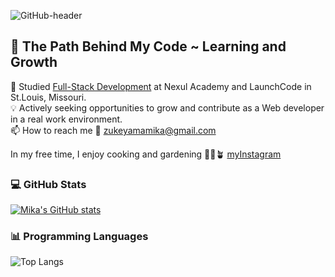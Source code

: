 ![GitHub-header](https://github.com/MikaZ21/skinet/assets/93892096/0f941872-05b1-45b8-bfa1-15c3e3bdd672)

## 👋 The Path Behind My Code ~ Learning and Growth

  🌱 Studied [Full-Stack Development](https://www.linkedin.com/in/mika-zukeyama/) at Nexul Academy and LaunchCode in St.Louis, Missouri.<br/>
  💡 Actively seeking opportunities to grow and contribute as a Web developer in a real work environment.<br/>
  📫 How to reach me 📧 zukeyamamika@gmail.com<br/>

In my free time, I enjoy cooking and gardening 🥘🧡🪴 [myInstagram](https://www.instagram.com/frangipani.forever/)

### 💻 GitHub Stats
[![Mika's GitHub stats](https://github-readme-stats.vercel.app/api?username=MikaZ21&show_icons=true&theme=gruvbox&hide=contribs)](https://github.com/MikaZ21/github-readme-stats)

### 📊 Programming Languages
![Top Langs](https://github-readme-stats.vercel.app/api/top-langs/?username=MikaZ21&layout=compact)

<!---
MikaZ21/MikaZ21 is a ✨ special ✨ repository because its `README.md` (this file) appears on your GitHub profile.
You can click the Preview link to take a look at your changes.
--->
